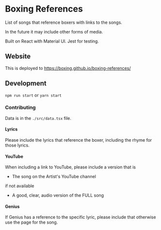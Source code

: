 # Boxing References

List of songs that reference boxers with links to the songs.

In the future it may include other forms of media.

Built on React with Material UI.  Jest for testing. 

## Website

This is deployed to https://boxing.github.io/boxing-references/

## Development

`npm run start` or `yarn start`

### Contributing

Data is in the `./src/data.tsx` file.  

#### Lyrics

Please include the lyrics that reference the boxer, including the rhyme for those lyrics.

#### YouTube

When including a link to YouTube, please include a version that is

- The song on the Artist's YouTube channel

if not available

- A good, clear, audio version of the FULL song

#### Genius

If Genius has a reference to the specific lyric, please include that otherwise use the page for the song.
